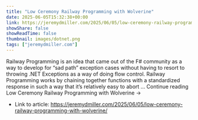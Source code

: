 ```yaml
---
title: "Low Ceremony Railway Programming with Wolverine"
date: 2025-06-05T15:32:38+00:00
link: https://jeremydmiller.com/2025/06/05/low-ceremony-railway-programming-with-wolverine/
showShare: false
showReadTime: false
thumbnail: images/dotnet.png
tags: ["jeremydmiller.com"]
---
```

Railway Programming is an idea that came out of the F# community as a way to develop for “sad path” exception cases without having to resort to throwing .NET Exceptions as a way of doing flow control. Railway Programming works by chaining together functions with a standardized response in such a way that it’s relatively easy to abort … Continue reading Low Ceremony Railway Programming with Wolverine →

- Link to article: https://jeremydmiller.com/2025/06/05/low-ceremony-railway-programming-with-wolverine/